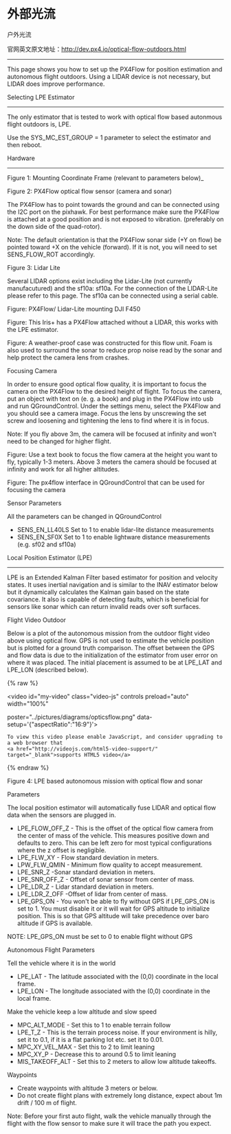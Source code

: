 # 外部光流
户外光流

官网英文原文地址：http://dev.px4.io/optical-flow-outdoors.html

---

This page shows you how to set up the PX4Flow for position estimation and autonomous flight outdoors. Using a LIDAR device is not necessary, but LIDAR does improve performance.

Selecting LPE Estimator

---

The only estimator that is tested to work with optical flow based autonmous flight outdoors is, LPE.

Use the SYS_MC_EST_GROUP = 1 parameter to select the estimator and then reboot.

Hardware

---



Figure 1: Mounting Coordinate Frame (relevant to parameters below)_



Figure 2: PX4Flow optical flow sensor (camera and sonar)

The PX4Flow has to point towards the ground and can be connected using the I2C port on the pixhawk. For best performance make sure the PX4Flow is attached at a good position and is not exposed to vibration. (preferably on the down side of the quad-rotor).

Note: The default orientation is that the PX4Flow sonar side (+Y on flow) be pointed toward +X on the vehicle (forward). If it is not, you will need to set SENS_FLOW_ROT accordingly.



Figure 3: Lidar Lite

Several LIDAR options exist including the Lidar-Lite (not currently manufacutured) and the sf10a: sf10a. For the connection of the LIDAR-Lite please refer to this page. The sf10a can be connected using a serial cable.



Figure: PX4Flow\/ Lidar-Lite mounting DJI F450



Figure: This Iris+ has a PX4Flow attached without a LIDAR, this works with the LPE estimator.



Figure: A weather-proof case was constructed for this flow unit. Foam is also used to surround the sonar to reduce prop noise read by the sonar and help protect the camera lens from crashes.

Focusing Camera

In order to ensure good optical flow quality, it is important to focus the camera on the PX4Flow to the desired height of flight. To focus the camera, put an object with text on (e. g. a book) and plug in the PX4Flow into usb and run QGroundControl. Under the settings menu, select the PX4Flow and you should see a camera image. Focus the lens by unscrewing the set screw and loosening and tightening the lens to find where it is in focus.

Note: If you fly above 3m, the camera will be focused at infinity and won't need to be changed for higher flight.



Figure: Use a text book to focus the flow camera at the height you want to fly, typically 1-3 meters. Above 3 meters the camera should be focused at infinity and work for all higher altitudes.



Figure: The px4flow interface in QGroundControl that can be used for focusing the camera

Sensor Parameters

All the parameters can be changed in QGroundControl

- SENS_EN_LL40LS Set to 1 to enable lidar-lite distance measurements
- SENS_EN_SF0X Set to 1 to enable lightware distance measurements (e.g. sf02 and sf10a)

Local Position Estimator (LPE)

---

LPE is an Extended Kalman Filter based estimator for position and velocity states. It uses inertial navigation and is similar to the INAV estimator below but it dynamically calculates the Kalman gain based on the state covariance. It also is capable of detecting faults, which is beneficial for sensors like sonar which can return invalid reads over soft surfaces.

Flight Video Outdoor

Below is a plot of the autonomous mission from the outdoor flight video above using optical flow. GPS is not used to estimate the vehicle position but is plotted for a ground truth comparison. The offset between the GPS and flow data is due to the initialization of the estimator from user error on where it was placed. The initial placement is assumed to be at LPE_LAT and LPE_LON (described below).

{% raw %}

<video id="my-video" class="video-js" controls preload="auto" width="100%" 

poster="../pictures/diagrams/opticsflow.png" data-setup='{"aspectRatio":"16:9"}'>

 <source src="http://7xvob5.com1.z0.glb.clouddn.com/1-PX4%20Autopilot%20Setup%20Tutorial%20Preview.mp4" type='video/mp4' >

  <p class="vjs-no-js">

    To view this video please enable JavaScript, and consider upgrading to a web browser that
    <a href="http://videojs.com/html5-video-support/" target="_blank">supports HTML5 video</a>

  </p>

</video>

{% endraw %}



Figure 4: LPE based autonomous mission with optical flow and sonar

Parameters

The local position estimator will automatically fuse LIDAR and optical flow data when the sensors are plugged in.

- LPE_FLOW_OFF_Z - This is the offset of the optical flow camera from the center of mass of the vehicle. This measures positive down and defaults to zero. This can be left zero for most typical configurations where the z offset is negligible.
- LPE_FLW_XY - Flow standard deviation in meters.
- LPW_FLW_QMIN - Minimum flow quality to accept measurement.
- LPE_SNR_Z -Sonar standard deviation in meters.
- LPE_SNR_OFF_Z - Offset of sonar sensor from center of mass.
- LPE_LDR_Z - Lidar standard deviation in meters.
- LPE_LDR_Z_OFF -Offset of lidar from center of mass.
- LPE_GPS_ON - You won't be able to fly without GPS if LPE_GPS_ON is set to 1. You must disable it or it will wait for GPS altitude to initialize position. This is so that GPS altitude will take precedence over baro altitude if GPS is available.

NOTE: LPE_GPS_ON must be set to 0 to enable flight without GPS

Autonomous Flight Parameters

Tell the vehicle where it is in the world

- LPE_LAT - The latitude associated with the (0,0) coordinate in the local frame.
- LPE_LON - The longitude associated with the (0,0) coordinate in the local frame.

Make the vehicle keep a low altitude and slow speed

- MPC_ALT_MODE - Set this to 1 to enable terrain follow
- LPE_T_Z - This is the terrain process noise. If your environment is hilly, set it to 0.1, if it is a flat parking lot etc. set it to 0.01.
- MPC_XY_VEL_MAX - Set this to 2 to limit leaning
- MPC_XY_P - Decrease this to around 0.5 to limit leaning
- MIS_TAKEOFF_ALT - Set this to 2 meters to allow low altitude takeoffs.

Waypoints

- Create waypoints with altitude 3 meters or below.
- Do not create flight plans with extremely long distance, expect about 1m drift \/ 100 m of flight.

Note: Before your first auto flight, walk the vehicle manually through the flight with the flow sensor to make sure it will trace the path you expect.


